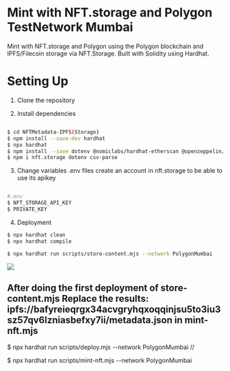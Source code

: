 # Mint with NFT.storage and Polygon TestNetwork Mumbai  

Mint with NFT.storage and Polygon using the Polygon blockchain and IPFS/Filecoin storage via NFT.Storage. Built with Solidity using Hardhat.

# Setting Up


1. Clone the repository

2. Install dependencies

```bash

$ cd NFTMetadata-IPFS(Storage)
$ npm install --save-dev hardhat
$ npx hardhat
$ npm install --save dotenv @nomiclabs/hardhat-etherscan @openzeppelin/contracts @nomicfoundation/hardhat-chai-matchers @nomicfoundation/hardhat-toolbox @nomiclabs/hardhat-ethers
$ npm i nft.storage dotenv csv-parse

```
3. Change variables .env files create an account in nft.storage to be able to use its apikey

```bash

#.env
$ NFT_STORAGE_API_KEY
$ PRIVATE_KEY

```

4. Deployment

```bash
$ npx hardhat clean
$ npx hardhat compile
```
```bash
$ npx hardhat run scripts/store-content.mjs --network PolygonMumbai
```
![](https://i.imgur.com/6PTvJ4o.gif)

## After doing the first deployment of store-content.mjs Replace the results: ipfs://bafyreieqrgx34acvgryhqxoqqinjsu5to3iu3sz57qv6lzniasbefxy7ii/metadata.json  in  mint-nft.mjs  


$ npx hardhat run scripts/deploy.mjs --network PolygonMumbai //

$ npx hardhat run scripts/mint-nft.mjs --network PolygonMumbai

